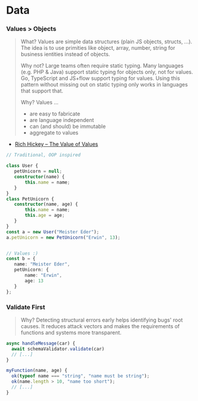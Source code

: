 # Data

### Values &gt; Objects

> What? Values are simple data structures \(plain JS objects, structs, ...\). The idea is to use primities like object, array, number, string for business ientities instead of objects.
>
> Why not? Large teams often require static typing. Many languages \(e.g. PHP & Java\) support static typing for objects only, not for values. Go, TypeScript and JS+flow support typing for values. Using this pattern without missing out on static typing only works in languages that support that.
>
> Why? Values ...
>
> * are easy to fabricate
> * are language independent
> * can \(and should\) be immutable
> * aggregate to values

* [Rich Hickey – The Value of Values](http://youtube.com/watch?v=-6BsiVyC1kM)

```typescript
// Traditional, OOP inspired

class User {
   petUnicorn = null;
   constructor(name) {
       this.name = name;
   }
}
class PetUnicorn {
   constructor(name, age) {
       this.name = name;
       this.age = age;
   }
}
const a = new User("Meister Eder");
a.petUnicorn = new PetUnicorn("Erwin", 13);


// Values :)
const b = {
   name: "Meister Eder",
   petUnicorn: {
       name: "Erwin",
       age: 13
   }
};
```

### Validate First

> Why? Detecting structural errors early helps identifying bugs' root causes. It reduces attack vectors and makes the requirements of functions and systems more transparent.

```typescript
async handleMessage(car) {
  await schemaValidator.validate(car)
  // [...]
}

myFunction(name, age) {
  ok(typeof name === "string", "name must be string");
  ok(name.length > 10, "name too short");
  // [...]
}
```



